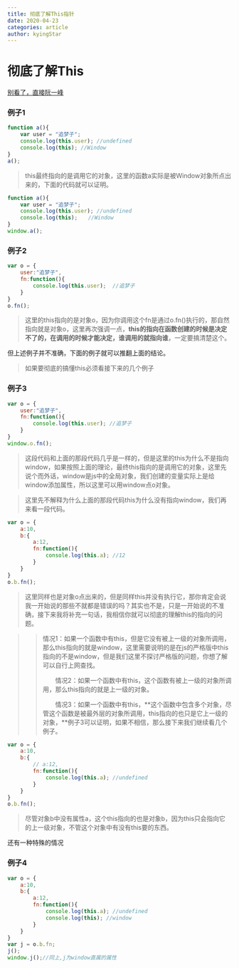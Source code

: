 ```yaml
---
title: 彻底了解This指针
date: 2020-04-23
categories: article
author: kyingStar
---
```

# 彻底了解This


[别看了，直接阮一峰](http://www.ruanyifeng.com/blog/2018/06/javascript-this.html)


### 例子1

```javascript
function a(){
    var user = "追梦子";
    console.log(this.user); //undefined
    console.log(this); //Window
}
a();
```

> this最终指向的是调用它的对象，这里的函数a实际是被Window对象所点出来的，下面的代码就可以证明。

```javascript
function a(){
    var user = "追梦子";
    console.log(this.user); //undefined
    console.log(this);　　//Window
}
window.a();
```

### 例子2

```javascript
var o = {
    user:"追梦子",
    fn:function(){
        console.log(this.user);  //追梦子
    }
}
o.fn();
```

> 这里的this指向的是对象o，因为你调用这个fn是通过o.fn()执行的，那自然指向就是对象o，这里再次强调一点，**this的指向在函数创建的时候是决定不了的，在调用的时候才能决定，谁调用的就指向谁**，一定要搞清楚这个。

但上述例子并不准确，下面的例子就可以推翻上面的结论。

> 如果要彻底的搞懂this必须看接下来的几个例子

### 例子3

```javascript
var o = {
    user:"追梦子",
    fn:function(){
        console.log(this.user); //追梦子
    }
}
window.o.fn();
```

> ​      这段代码和上面的那段代码几乎是一样的，但是这里的this为什么不是指向window，如果按照上面的理论，最终this指向的是调用它的对象，这里先说个而外话，window是js中的全局对象，我们创建的变量实际上是给window添加属性，所以这里可以用window点o对象。

> 这里先不解释为什么上面的那段代码this为什么没有指向window，我们再来看一段代码。

```javascript
var o = {
    a:10,
    b:{
        a:12,
        fn:function(){
            console.log(this.a); //12
        }
    }
}
o.b.fn();
```

> 这里同样也是对象o点出来的，但是同样this并没有执行它，那你肯定会说我一开始说的那些不就都是错误的吗？其实也不是，只是一开始说的不准确，接下来我将补充一句话，我相信你就可以彻底的理解this的指向的问题。

> > ​        情况1：如果一个函数中有this，但是它没有被上一级的对象所调用，那么this指向的就是window，这里需要说明的是在js的严格版中this指向的不是window，但是我们这里不探讨严格版的问题，你想了解可以自行上网查找。
> >
> > 　　情况2：如果一个函数中有this，这个函数有被上一级的对象所调用，那么this指向的就是上一级的对象。
> >
> > 　　情况3：如果一个函数中有this，**这个函数中包含多个对象，尽管这个函数是被最外层的对象所调用，this指向的也只是它上一级的对象，**例子3可以证明，如果不相信，那么接下来我们继续看几个例子。

```javascript
var o = {
    a:10,
    b:{
        // a:12,
        fn:function(){
            console.log(this.a); //undefined
        }
    }
}
o.b.fn();
```

> 尽管对象b中没有属性a，这个this指向的也是对象b，因为this只会指向它的上一级对象，不管这个对象中有没有this要的东西。

还有一种特殊的情况

### 例子4

```javascript
var o = {
    a:10,
    b:{
        a:12,
        fn:function(){
            console.log(this.a); //undefined
            console.log(this); //window
        }
    }
}
var j = o.b.fn;
j();
window.j();//同上,j为window直属的属性
```

























